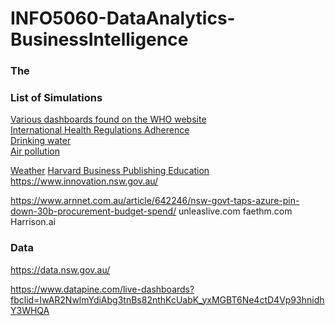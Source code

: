 # INFO5060-DataAnalytics-BusinessIntelligence

### The 




### List of Simulations
[Various dashboards found on the WHO website](	https://apps.who.int/gho/data/node.sdg)   
[International Health Regulations Adherence](https://apps.who.int/gho/data/node.sdg.3-d-viz?lang=en)   
[Drinking water](	https://apps.who.int/gho/data/node.sdg.6-1-map?lang=en)   
[Air pollution](https://apps.who.int/gho/data/node.sdg.11-6-viz?lang=en)  


[Weather](https://openweathermap.org/weathermap?basemap=map&cities=true&layer=radar&lat=-33.8899&lon=151.1930&zoom=5) 
[Harvard Business Publishing Education](https://hbsp.harvard.edu/educator/)   
https://www.innovation.nsw.gov.au/

https://www.arnnet.com.au/article/642246/nsw-govt-taps-azure-pin-down-30b-procurement-budget-spend/
unleaslive.com
faethm.com
Harrison.ai

### Data
https://data.nsw.gov.au/

https://www.datapine.com/live-dashboards?fbclid=IwAR2NwlmYdiAbg3tnBs82nthKcUabK_yxMGBT6Ne4ctD4Vp93hnidhY3WHQA

